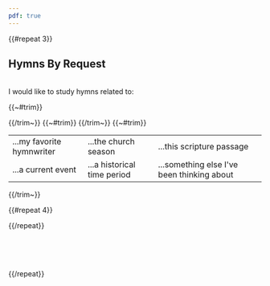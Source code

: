 ```yaml
---
pdf: true
---
```

{{#repeat 3}}
## Hymns By Request
<br/>
I would like to study hymns related to:

{{~#trim}}
<table class="columns">
	<tbody>
		<tr>
{{/trim~}}
			<td>...my favorite hymnwriter</td><td>...the church season</td><td>...this scripture passage</td>
{{~#trim}}
		</tr>
		<tr>
{{/trim~}}
			<td>...a current event</td><td>...a historical time period</td><td>...something else I've been thinking about</td>
{{~#trim}}
		</tr>
	</tbody>
</table>
{{/trim~}}

{{#repeat 4}}<div class="blank"></div>{{/repeat}}

<br/>
<br/>
<br/>

{{/repeat}}
